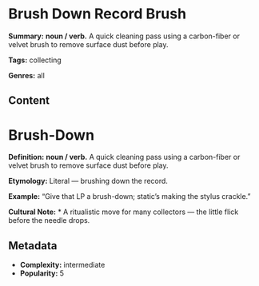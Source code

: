 # Brush Down Record Brush

**Summary:** **noun / verb.** A quick cleaning pass using a carbon-fiber or velvet brush to remove surface dust before play.

**Tags:** collecting

**Genres:** all

## Content

# Brush-Down

**Definition:** **noun / verb.** A quick cleaning pass using a carbon-fiber or velvet brush to remove surface dust before play.

**Etymology:** Literal — brushing down the record.

**Example:** “Give that LP a brush-down; static’s making the stylus crackle.”

**Cultural Note:** * A ritualistic move for many collectors — the little flick before the needle drops.

## Metadata

- **Complexity:** intermediate
- **Popularity:** 5
